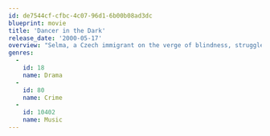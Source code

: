 ```yaml
---
id: de7544cf-cfbc-4c07-96d1-6b00b08ad3dc
blueprint: movie
title: 'Dancer in the Dark'
release_date: '2000-05-17'
overview: "Selma, a Czech immigrant on the verge of blindness, struggles to make ends meet for herself and her son, who has inherited the same genetic disorder and will suffer the same fate without an expensive operation. When life gets too difficult, Selma learns to cope through her love of musicals, escaping life's troubles - even if just for a moment - by dreaming up little numbers to the rhythmic beats of her surroundings."
genres:
  -
    id: 18
    name: Drama
  -
    id: 80
    name: Crime
  -
    id: 10402
    name: Music
---
```

